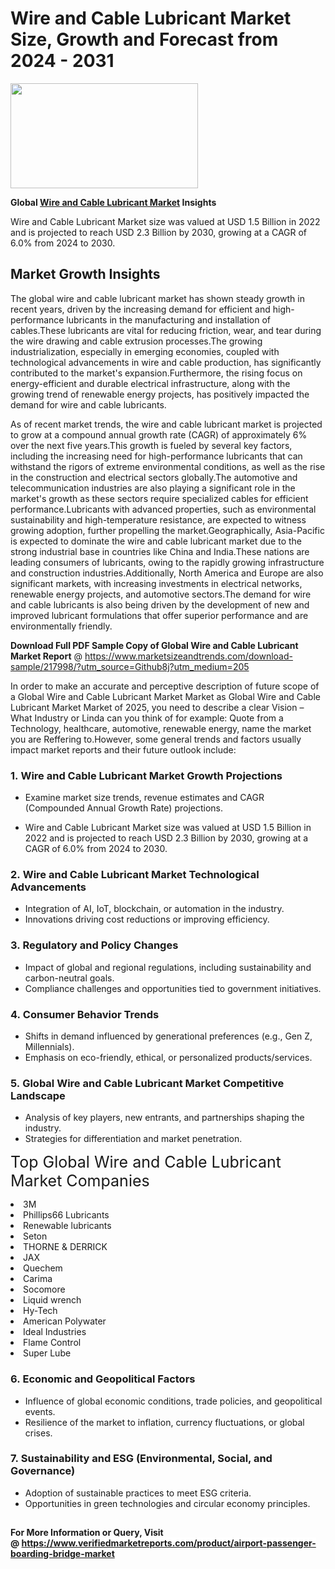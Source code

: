 <H1>Wire and Cable Lubricant Market Size, Growth and Forecast from 2024 - 2031</H1><img class="aligncenter size-medium wp-image-584254" src="https://thirdeyenews.in/wp-content/uploads/2024/09/Global-Market-Research-300x168.jpeg" alt="" width="300" height="168" /><p><strong>Global&nbsp;<a href="https://www.marketsizeandtrends.com/download-sample/217998/?utm_source=Github8j?utm_medium=205">Wire and Cable Lubricant Market</a> Insights</strong></p><p>Wire and Cable Lubricant Market size was valued at USD 1.5 Billion in 2022 and is projected to reach USD 2.3 Billion by 2030, growing at a CAGR of 6.0% from 2024 to 2030.</p><p><h2>Market Growth Insights</h2> <p>The global wire and cable lubricant market has shown steady growth in recent years, driven by the increasing demand for efficient and high-performance lubricants in the manufacturing and installation of cables.These lubricants are vital for reducing friction, wear, and tear during the wire drawing and cable extrusion processes.The growing industrialization, especially in emerging economies, coupled with technological advancements in wire and cable production, has significantly contributed to the market's expansion.Furthermore, the rising focus on energy-efficient and durable electrical infrastructure, along with the growing trend of renewable energy projects, has positively impacted the demand for wire and cable lubricants.</p> <p>As of recent market trends, the wire and cable lubricant market is projected to grow at a compound annual growth rate (CAGR) of approximately 6% over the next five years.This growth is fueled by several key factors, including the increasing need for high-performance lubricants that can withstand the rigors of extreme environmental conditions, as well as the rise in the construction and electrical sectors globally.The automotive and telecommunication industries are also playing a significant role in the market's growth as these sectors require specialized cables for efficient performance.Lubricants with advanced properties, such as environmental sustainability and high-temperature resistance, are expected to witness growing adoption, further propelling the market.Geographically, Asia-Pacific is expected to dominate the wire and cable lubricant market due to the strong industrial base in countries like China and India.These nations are leading consumers of lubricants, owing to the rapidly growing infrastructure and construction industries.Additionally, North America and Europe are also significant markets, with increasing investments in electrical networks, renewable energy projects, and automotive sectors.The demand for wire and cable lubricants is also being driven by the development of new and improved lubricant formulations that offer superior performance and are environmentally friendly.</p> <p><span class=""><strong>Download Full PDF Sample Copy of Global Wire and Cable Lubricant Market Report</strong> @ <a href="https://www.marketsizeandtrends.com/download-sample/217998/?utm_source=Github8j?utm_medium=205" target="_blank">https://www.marketsizeandtrends.com/download-sample/217998/?utm_source=Github8j?utm_medium=205</a></span></p><p>In order to make an accurate and perceptive description of future scope of a Global&nbsp;Wire and Cable Lubricant Market Market as Global&nbsp;Wire and Cable Lubricant Market Market of 2025, you need to describe a clear Vision &ndash; What Industry or Linda can you think of for example: Quote from a Technology, healthcare, automotive, renewable energy, name the market you are Reffering to.However, some general trends and factors usually impact market reports and their future outlook include:</p><h3>1.&nbsp;<strong>Wire and Cable Lubricant Market Growth Projections</strong></h3><ul><li>Examine market size trends, revenue estimates and CAGR (Compounded Annual Growth Rate) projections.</li><li><p>Wire and Cable Lubricant Market size was valued at USD 1.5 Billion in 2022 and is projected to reach USD 2.3 Billion by 2030, growing at a CAGR of 6.0% from 2024 to 2030.</p></li></ul><h3>2.&nbsp;<strong>Wire and Cable Lubricant Market Technological Advancements</strong></h3><ul><li>Integration of AI, IoT, blockchain, or automation in the industry.</li><li>Innovations driving cost reductions or improving efficiency.</li></ul><h3>3.&nbsp;<strong>Regulatory and Policy Changes</strong></h3><ul><li>Impact of global and regional regulations, including sustainability and carbon-neutral goals.</li><li>Compliance challenges and opportunities tied to government initiatives.</li></ul><h3>4.&nbsp;<strong>Consumer Behavior Trends</strong></h3><ul><li>Shifts in demand influenced by generational preferences (e.g., Gen Z, Millennials).</li><li>Emphasis on eco-friendly, ethical, or personalized products/services.</li></ul><h3>5.&nbsp;<strong>Global Wire and Cable Lubricant Market Competitive Landscape</strong></h3><ul><li>Analysis of key players, new entrants, and partnerships shaping the industry.</li><li>Strategies for differentiation and market penetration.</li></ul><p data-pm-slice="1 1 []"><span style="color: inherit; font-family: inherit; font-size: 25px;">Top Global Wire and Cable Lubricant Market Companies</span></p><div class="" data-test-id=""><p><li>3M</li><li> Phillips66 Lubricants</li><li> Renewable lubricants</li><li> Seton</li><li> THORNE & DERRICK</li><li> JAX</li><li> Quechem</li><li> Carima</li><li> Socomore</li><li> Liquid wrench</li><li> Hy-Tech</li><li> American Polywater</li><li> Ideal Industries</li><li> Flame Control</li><li> Super Lube</li></p></div><h3>6.&nbsp;<strong>Economic and Geopolitical Factors</strong></h3><ul><li>Influence of global economic conditions, trade policies, and geopolitical events.</li><li>Resilience of the market to inflation, currency fluctuations, or global crises.</li></ul><h3>7.&nbsp;<strong>Sustainability and ESG (Environmental, Social, and Governance)</strong></h3><ul><li>Adoption of sustainable practices to meet ESG criteria.</li><li>Opportunities in green technologies and circular economy principles.</li></ul><h2><strong style="font-size: 14px;">For More Information or Query, Visit @&nbsp;</strong><a style="background-color: #ffffff; font-size: 14px;" href="https://www.marketsizeandtrends.com/report/wire-and-cable-lubricant-market/" target="_blank">https://www.verifiedmarketreports.com/product/airport-passenger-boarding-bridge-market</a></h2>